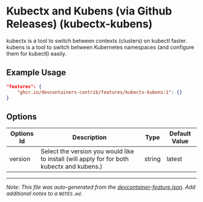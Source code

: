 
# Kubectx and Kubens (via Github Releases) (kubectx-kubens)

kubectx is a tool to switch between contexts (clusters) on kubectl faster. kubens is a tool to switch between Kubernetes namespaces (and configure them for kubectl) easily.

## Example Usage

```json
"features": {
    "ghcr.io/devcontainers-contrib/features/kubectx-kubens:1": {}
}
```

## Options

| Options Id | Description | Type | Default Value |
|-----|-----|-----|-----|
| version | Select the version you would like to install (will apply for for both kubectx and kubens.) | string | latest |



---

_Note: This file was auto-generated from the [devcontainer-feature.json](https://github.com/devcontainers-contrib/features/blob/main/src/kubectx-kubens/devcontainer-feature.json).  Add additional notes to a `NOTES.md`._
